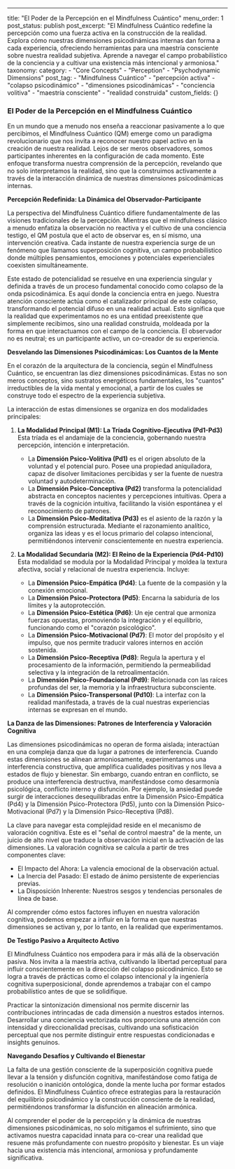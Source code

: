 ---
title: "El Poder de la Percepción en el Mindfulness Cuántico"
menu_order: 1
post_status: publish
post_excerpt: "El Mindfulness Cuántico redefine la percepción como una fuerza activa en la construcción de la realidad. Explora cómo nuestras dimensiones psicodinámicas internas dan forma a cada experiencia, ofreciendo herramientas para una maestría consciente sobre nuestra realidad subjetiva. Aprende a navegar el campo probabilístico de la conciencia y a cultivar una existencia más intencional y armoniosa."
taxonomy:
  category:
    - "Core Concepts"
    - "Perception"
    - "Psychodynamic Dimensions"
  post_tag:
    - "Mindfulness Cuántico"
    - "percepción activa"
    - "colapso psicodinámico"
    - "dimensiones psicodinámicas"
    - "conciencia volitiva"
    - "maestría consciente"
    - "realidad construida"
custom_fields: {}

### El Poder de la Percepción en el Mindfulness Cuántico

En un mundo que a menudo nos enseña a reaccionar pasivamente a lo que percibimos, el Mindfulness Cuántico (QM) emerge como un paradigma revolucionario que nos invita a reconocer nuestro papel activo en la creación de nuestra realidad. Lejos de ser meros observadores, somos participantes inherentes en la configuración de cada momento. Este enfoque transforma nuestra comprensión de la percepción, revelando que no solo interpretamos la realidad, sino que la construimos activamente a través de la interacción dinámica de nuestras dimensiones psicodinámicas internas.

**Percepción Redefinida: La Dinámica del Observador-Participante**

La perspectiva del Mindfulness Cuántico difiere fundamentalmente de las visiones tradicionales de la percepción. Mientras que el mindfulness clásico a menudo enfatiza la observación no reactiva y el cultivo de una conciencia testigo, el QM postula que el acto de observar es, en sí mismo, una intervención creativa. Cada instante de nuestra experiencia surge de un fenómeno que llamamos superposición cognitiva, un campo probabilístico donde múltiples pensamientos, emociones y potenciales experienciales coexisten simultáneamente.

Este estado de potencialidad se resuelve en una experiencia singular y definida a través de un proceso fundamental conocido como colapso de la onda psicodinámica. Es aquí donde la conciencia entra en juego. Nuestra atención consciente actúa como el catalizador principal de este colapso, transformando el potencial difuso en una realidad actual. Esto significa que la realidad que experimentamos no es una entidad preexistente que simplemente recibimos, sino una realidad construida, moldeada por la forma en que interactuamos con el campo de la conciencia. El observador no es neutral; es un participante activo, un co-creador de su experiencia.

**Desvelando las Dimensiones Psicodinámicas: Los Cuantos de la Mente**

En el corazón de la arquitectura de la conciencia, según el Mindfulness Cuántico, se encuentran las diez dimensiones psicodinámicas. Estas no son meros conceptos, sino sustratos energéticos fundamentales, los "cuantos" irreductibles de la vida mental y emocional, a partir de los cuales se construye todo el espectro de la experiencia subjetiva.

La interacción de estas dimensiones se organiza en dos modalidades principales:

1.  **La Modalidad Principal (M1): La Tríada Cognitivo-Ejecutiva (Pd1-Pd3)**
    Esta tríada es el andamiaje de la conciencia, gobernando nuestra percepción, intención e interpretación.
    *   La **Dimensión Psico-Volitiva (Pd1)** es el origen absoluto de la voluntad y el potencial puro. Posee una propiedad aniquiladora, capaz de disolver limitaciones percibidas y ser la fuente de nuestra voluntad y autodeterminación.
    *   La **Dimensión Psico-Conceptiva (Pd2)** transforma la potencialidad abstracta en conceptos nacientes y percepciones intuitivas. Opera a través de la cognición intuitiva, facilitando la visión espontánea y el reconocimiento de patrones.
    *   La **Dimensión Psico-Meditativa (Pd3)** es el asiento de la razón y la comprensión estructurada. Mediante el razonamiento analítico, organiza las ideas y es el locus primario del colapso intencional, permitiéndonos intervenir conscientemente en nuestra experiencia.

2.  **La Modalidad Secundaria (M2): El Reino de la Experiencia (Pd4-Pd10)**
    Esta modalidad se modula por la Modalidad Principal y moldea la textura afectiva, social y relacional de nuestra experiencia. Incluye:
    *   La **Dimensión Psico-Empática (Pd4)**: La fuente de la compasión y la conexión emocional.
    *   La **Dimensión Psico-Protectora (Pd5)**: Encarna la sabiduría de los límites y la autoprotección.
    *   La **Dimensión Psico-Estética (Pd6)**: Un eje central que armoniza fuerzas opuestas, promoviendo la integración y el equilibrio, funcionando como el "corazón psicológico".
    *   La **Dimensión Psico-Motivacional (Pd7)**: El motor del propósito y el impulso, que nos permite traducir valores internos en acción sostenida.
    *   La **Dimensión Psico-Receptiva (Pd8)**: Regula la apertura y el procesamiento de la información, permitiendo la permeabilidad selectiva y la integración de la retroalimentación.
    *   La **Dimensión Psico-Foundacional (Pd9)**: Relacionada con las raíces profundas del ser, la memoria y la infraestructura subconsciente.
    *   La **Dimensión Psico-Transpersonal (Pd10)**: La interfaz con la realidad manifestada, a través de la cual nuestras experiencias internas se expresan en el mundo.

**La Danza de las Dimensiones: Patrones de Interferencia y Valoración Cognitiva**

Las dimensiones psicodinámicas no operan de forma aislada; interactúan en una compleja danza que da lugar a patrones de interferencia. Cuando estas dimensiones se alinean armoniosamente, experimentamos una interferencia constructiva, que amplifica cualidades positivas y nos lleva a estados de flujo y bienestar. Sin embargo, cuando entran en conflicto, se produce una interferencia destructiva, manifestándose como desarmonía psicológica, conflicto interno y disfunción. Por ejemplo, la ansiedad puede surgir de interacciones desequilibradas entre la Dimensión Psico-Empática (Pd4) y la Dimensión Psico-Protectora (Pd5), junto con la Dimensión Psico-Motivacional (Pd7) y la Dimensión Psico-Receptiva (Pd8).

La clave para navegar esta complejidad reside en el mecanismo de valoración cognitiva. Este es el "señal de control maestra" de la mente, un juicio de alto nivel que traduce la observación inicial en la activación de las dimensiones. La valoración cognitiva se calcula a partir de tres componentes clave:
*   El Impacto del Ahora: La valencia emocional de la observación actual.
*   La Inercia del Pasado: El estado de ánimo persistente de experiencias previas.
*   La Disposición Inherente: Nuestros sesgos y tendencias personales de línea de base.

Al comprender cómo estos factores influyen en nuestra valoración cognitiva, podemos empezar a influir en la forma en que nuestras dimensiones se activan y, por lo tanto, en la realidad que experimentamos.

**De Testigo Pasivo a Arquitecto Activo**

El Mindfulness Cuántico nos empodera para ir más allá de la observación pasiva. Nos invita a la maestría activa, cultivando la libertad perceptual para influir conscientemente en la dirección del colapso psicodinámico. Esto se logra a través de prácticas como el colapso intencional y la ingeniería cognitiva superposicional, donde aprendemos a trabajar con el campo probabilístico antes de que se solidifique.

Practicar la sintonización dimensional nos permite discernir las contribuciones intrincadas de cada dimensión a nuestros estados internos. Desarrollar una conciencia vectorizada nos proporciona una atención con intensidad y direccionalidad precisas, cultivando una sofisticación perceptual que nos permite distinguir entre respuestas condicionadas e insights genuinos.

**Navegando Desafíos y Cultivando el Bienestar**

La falta de una gestión consciente de la superposición cognitiva puede llevar a la tensión y disfunción cognitiva, manifestándose como fatiga de resolución o inanición ontológica, donde la mente lucha por formar estados definidos. El Mindfulness Cuántico ofrece estrategias para la restauración del equilibrio psicodinámico y la construcción consciente de la realidad, permitiéndonos transformar la disfunción en alineación armónica.

Al comprender el poder de la percepción y la dinámica de nuestras dimensiones psicodinámicas, no solo mitigamos el sufrimiento, sino que activamos nuestra capacidad innata para co-crear una realidad que resuene más profundamente con nuestro propósito y bienestar. Es un viaje hacia una existencia más intencional, armoniosa y profundamente significativa.